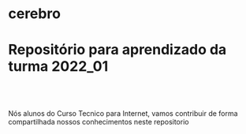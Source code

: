 # cerebro
<h1>Repositório para aprendizado da turma 2022_01</h1>
<br><br><br>
Nós alunos do Curso Tecnico para Internet, vamos contribuir de forma compartilhada nossos conhecimentos neste repositorio
